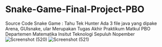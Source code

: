 # Snake-Game-Final-Project-PBO
Source Code Snake Game : Tahu Tek Hunter
Ada 3 file java yang dipake Arena, GUIsnake, ular
Merupakan Tugas Akhir Praktikum Matkul PBO Departemen Matematika Insitut Teknologi Sepuluh Nopember
![Screenshot (520)](https://user-images.githubusercontent.com/91004582/202787157-ee93497f-faa4-4bd8-be1f-71b33609cde2.png)
![Screenshot (521)](https://user-images.githubusercontent.com/91004582/202787361-2280ca3c-12c4-43f1-a575-bee448bbf639.png)
